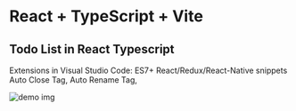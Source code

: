 # React + TypeScript + Vite

## Todo List in React Typescript

Extensions in Visual Studio Code:
ES7+ React/Redux/React-Native snippets
Auto Close Tag, Auto Rename Tag,

![demo img](https://prnt.sc/-lcHbDIx7fTU)

